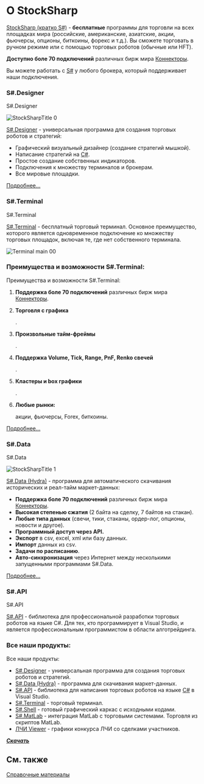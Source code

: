 # О StockSharp

[StockSharp (кратко S\#)](https://stocksharp.ru/products/) \- **бесплатные** программы для торговли на всех площадках мира (российские, американские, азиатские, акции, фьючерсы, опционы, биткоины, форекс и т.д.). Вы сможете торговать в ручном режиме или с помощью торговых роботов (обычные или HFT). 

**Доступно боле 70 подключений** различных бирж мира [Коннекторы](API_Connectors.md).

Вы можете работать с [S\#](StockSharpAbout.md) у любого брокера, который поддерживает наши подключения. 

### S\#.Designer

S\#.Designer

![StockSharpTitle 0](~/images/StockSharpTitle_0.png)

[S\#.Designer](Designer.md) \- универсальная программа для создания торговых роботов и стратегий: 

- Графический визуальный дизайнер (создание стратегий мышкой).
- Написание стратегий на [C\#](https://ru.wikipedia.org/wiki/C_Sharp).
- Простое создание собственных индикаторов.
- Подключения к множеству терминалов и брокерам.
- Все мировые площадки.

[Подробнее...](Designer.md)

### S\#.Terminal

S\#.Terminal

[S\#.Terminal](Terminal.md) \- бесплатный торговый терминал. Основное преимущество, которого является одновременное подключение ко множеству торговых площадок, включая те, где нет собственного терминала. 

![Terminal main 00](~/images/Terminal_main_00.png)

### Преимущества и возможности S\#.Terminal:

Преимущества и возможности S\#.Terminal:

1. **Поддержка боле 70 подключений** различных бирж мира [Коннекторы](API_Connectors.md).
2. **Торговля с графика**

   . 
3. **Произвольные тайм\-фреймы**

   . 
4. **Поддержка Volume, Tick, Range, PnF, Renko свечей**

   . 
5. **Кластеры и box графики**

   . 
6. **Любые рынки:**

    акции, фьючерсы, Forex, биткоины. 

[Подробнее...](Terminal.md)

### S\#.Data

S\#.Data

![StockSharpTitle 1](~/images/StockSharpTitle_1.png)

[S\#.Data (Hydra)](Hydra.md) \- программа для автоматического скачивания исторических и реал\-тайм маркет\-данных: 

- **Поддержка боле 70 подключений** различных бирж мира [Коннекторы](API_Connectors.md).
- **Высокая степенью сжатия** (2 байта на сделку, 7 байтов на стакан).
- **Любые типа данных** (свечи, тики, стаканы, ордер\-лог, опционы, новости и другое).
- **Программный доступ через API.**
- **Экспорт** в csv, excel, xml или базу данных.
- **Импорт** данных из csv.
- **Задачи по расписанию**.
- **Авто\-синхронизация** через Интернет между несколькими запущенными программами S\#.Data.

[Подробнее...](Hydra.md)

### S\#.API

S\#.API

[S\#.API](StockSharpAbout.md) \- библиотека для профессиональной разработки торговых роботов на языке C\#. Для тех, кто программирует в Visual Studio, и является профессиональным программистом в области алготрейдинга. 

### Все наши продукты:

Все наши продукты:

- [S\#.Designer](Designer.md) \- универсальная программа для создания торговых роботов и стратегий.
- [S\#.Data (Hydra)](Hydra.md) \- программа для скачивания маркет\-данных.
- [S\#.API](StockSharpAbout.md) \- библиотека для написания торговых роботов на языке [C\#](https://ru.wikipedia.org/wiki/C_Sharp) в Visual Studio.
- [S\#.Terminal](Terminal.md) \- торговый терминал.
- [S\#.Shell](Shell.md) \- готовый графический каркас c исходными кодами.
- [S\#.MatLab](MatLab.md) \- интеграция MatLab с торговыми системами. Торговля из скриптов MatLab.
- [ЛЧИ Viewer](https://stocksharp.ru/products/lci/) \- графики конкурса ЛЧИ со сделками участников.

***[Скачать](https://stocksharp.ru/products/download/)***

## См. также

[Справочные материалы](Materials.md)
